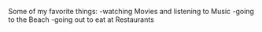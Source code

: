 Some of my favorite things:
    -watching Movies and listening to Music
    -going to the Beach 
    -going out to eat at Restaurants 